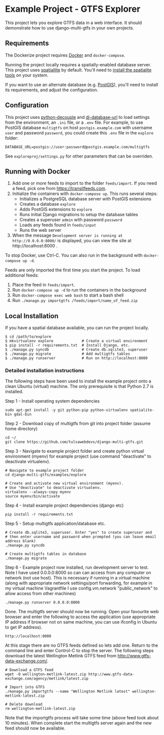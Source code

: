 # Example Project - GTFS Explorer

This project lets you explore GTFS data in a web interface.  It should
demonstrate how to use django-multi-gtfs in your own projects.

## Requirements

The Dockerize project requires [Docker][docker] and ``docker-compose``.

Running the project locally requires a spatially-enabled database server.
This project uses [spatiallite][spatialite] by default.  You'll need to
[install the spatialite tools][sp_tut] on your system.

If you want to use an alternate database
(e.g. [PostGIS][postgis]), you'll need to install its requirements, and adjust
the configuration.

[docker]: https://www.docker.com "Docker homepage"
[postgis]: http://boundlessgeo.com/solutions/solutions-software/postgis/ "PostGIS homepage"
[spatialite]: https://www.gaia-gis.it/fossil/spatialite-tools/index "spatialite-tools homepage"
[sp_tut]: http://www.gaia-gis.it/gaia-sins/spatialite-tutorial-2.3.1.html "SpatiaLite tutorial"

## Configuration

This project uses [python-decouple][decouple] and [dj-database-url][dj_db_url]
to load settings from the environment, an ``.ini`` file, or a ``.env`` file.
For example, to use PostGIS database ``multigtfs`` on host
``postgis.example.com`` with username ``user`` and password ``password``, you
could create this ``.env`` file in the ``explore`` folder:

    DATABASE_URL=postgis://user:password@postgis.example.com/multigtfs

See ``exploreproj/settings.py`` for other parameters that can be overriden.

[decouple]: https://github.com/henriquebastos/python-decouple/ "Python Decouple"
[dj_db_url]: https://github.com/kennethreitz/dj-database-url/ "DJ-Database-URL"

## Running with Docker

  1. Add one or more feeds to import to the folder ``feeds/import``. If you
     need a feed, pick one from https://transitfeeds.com.
  1. Initialize the containers with ``docker-compose up``. This runs several
     steps:
     * Initializes a PostgreSQL database server with PostGIS extensions
     * Creates a database `explore`
     * Adds PostGIS extensions to `explore`
     * Runs initial Django migrations to setup the database tables
     * Creates a superuser `admin` with password `password`
     * Loads any feeds found in `feeds/input`
     * Runs the web server
  1. When the message ``Development server is running at http://0.0.0.0:8000/``
     is displayed, you can view the site at http://localhost:8000 .

To stop Docker, use Ctrl-C.  You can also run in the background with
``docker-compose up -d``.

Feeds are only imported the first time you start the project. To load
additional feeds:

   1. Place the feed in ``feeds/import``.
   1. Run ``docker-compose up -d`` to run the containers in the background
   1. Run ``docker-compose exec web bash`` to start a bash shell
   1. Run ``./manage.py importgtfs /feeds/import/name_of_feed.zip``

## Local Installation

If you have a spatial database available, you can run the project locally.

    $ cd /path/to/explore
    $ mkvirtualenv explore             # Create a virtual environment
    $ pip install -r requirements.txt  # Install Django, etc.
    $ ./manage.py syncdb               # Create db.sqlite3, superuser
    $ ./manage.py migrate              # Add multigtfs tables
    $ ./manage.py runserver            # Run on http://localhost:8000

### Detailed installation instructions

The following steps have been used to install the example project onto a clean
Ubuntu (virtual) machine. The only prerequisite is that Python 2.7 is
installed.

Step 1 - Install operating system dependencies

    sudo apt-get install -y git python-pip python-virtualenv spatialite-bin gdal-bin

Step 2 - Download copy of multigtfs from git into project folder (assume home directory)

    cd ~/
    git clone https://github.com/tulsawebdevs/django-multi-gtfs.git

Step 3 - Navigate to example project folder and create python virtual environment 
(myenv) for example project (use command "deactivate" to deactivate virtualenv).  

    # Navigate to example project folder
    cd django-multi-gtfs/examples/explore

    # Create and activate new virtual environment (myenv). 
    # Use "deactivate" to deactivate virtualenv.
    virtualenv --always-copy myenv
    source myenv/bin/activate

Step 4 - Install example project dependencies (django etc)

    pip install -r requirements.txt

Step 5 - Setup multigtfs application/database etc.

    # Create db.sqlite3, superuser. Enter "yes" to create superuser and 
    # then enter username and password when prompted (you can leave email address blank)
    ./manage.py syncdb

    # Create multigtfs tables in database
    ./manage.py migrate

Step 6 - Example project now installed, run development server to test. Note I have used 
0.0.0.0:8000 so can can access from any computer on network (not use host). This is necessary 
if running in a virtual machine (along with appropriate network settiings/port forwarding, for 
example in my virtual machine Vagrantfile I use  config.vm.network "public_network" to allow 
access from other machines)

    ./manage.py runserver 0.0.0.0:8000

Done. The multigtfs server should now be running. Open your favourite web browser and enter 
the following to access the application (use appropriate IP address if browser not on same 
machine, you can use ifconfig in Ubuntu to get IP address).

    http://localhost:8000

At this stage there are no GTFS feeds defined so lets add one. Return to the command line 
and enter Control-C to stop the server. The following steps download the latest Wellington 
Metlink GTFS feed from http://www.gtfs-data-exchange.com/.

    # Download a GTFS feed
    wget -O wellington-metlink-latest.zip http://www.gtfs-data-exchange.com/agency/metlink/latest.zip

    # Import into GTFS
    ./manage.py importgtfs --name "Wellington Metlink latest" wellington-metlink-latest.zip

    # Delete download
    rm wellington-metlink-latest.zip

Note that the importgtfs process will take some time (above feed took about 10 minutes). 
When complete start the multigtfs server again and the new feed should now be available.
